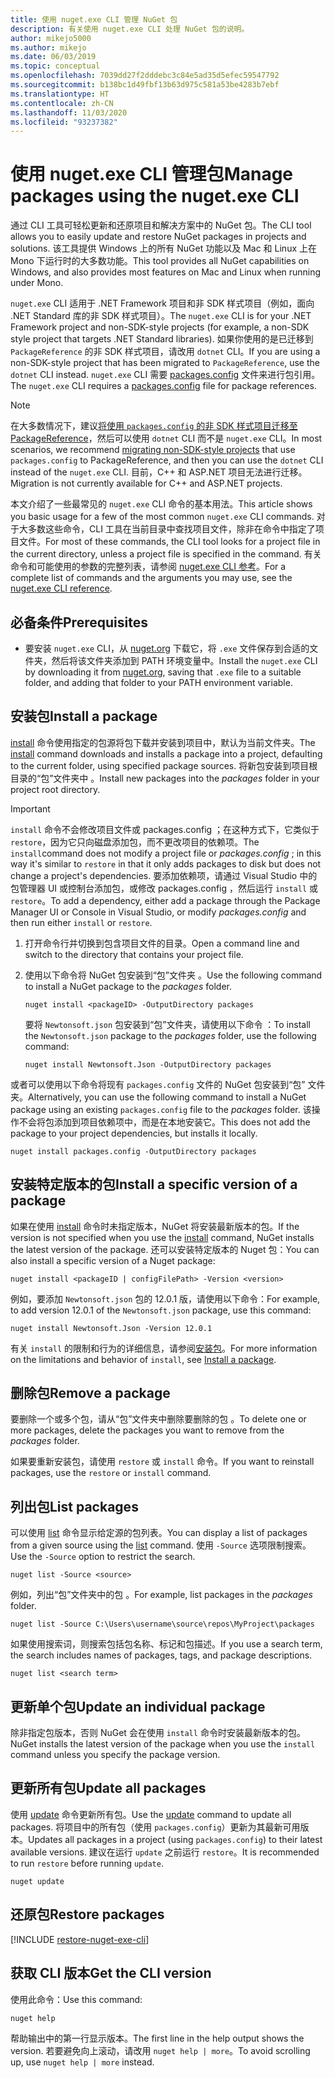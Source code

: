 ```yaml
---
title: 使用 nuget.exe CLI 管理 NuGet 包
description: 有关使用 nuget.exe CLI 处理 NuGet 包的说明。
author: mikejo5000
ms.author: mikejo
ms.date: 06/03/2019
ms.topic: conceptual
ms.openlocfilehash: 7039dd27f2dddebc3c84e5ad35d5efec59547792
ms.sourcegitcommit: b138bc1d49fbf13b63d975c581a53be4283b7ebf
ms.translationtype: HT
ms.contentlocale: zh-CN
ms.lasthandoff: 11/03/2020
ms.locfileid: "93237382"
---
```

# <a name="manage-packages-using-the-nugetexe-cli"></a><span data-ttu-id="b2cfd-103">使用 nuget.exe CLI 管理包</span><span class="sxs-lookup"><span data-stu-id="b2cfd-103">Manage packages using the nuget.exe CLI</span></span>

<span data-ttu-id="b2cfd-104">通过 CLI 工具可轻松更新和还原项目和解决方案中的 NuGet 包。</span><span class="sxs-lookup"><span data-stu-id="b2cfd-104">The CLI tool allows you to easily update and restore NuGet packages in projects and solutions.</span></span> <span data-ttu-id="b2cfd-105">该工具提供 Windows 上的所有 NuGet 功能以及 Mac 和 Linux 上在 Mono 下运行时的大多数功能。</span><span class="sxs-lookup"><span data-stu-id="b2cfd-105">This tool provides all NuGet capabilities on Windows, and also provides most features on Mac and Linux when running under Mono.</span></span>

<span data-ttu-id="b2cfd-106">`nuget.exe` CLI 适用于 .NET Framework 项目和非 SDK 样式项目（例如，面向 .NET Standard 库的非 SDK 样式项目）。</span><span class="sxs-lookup"><span data-stu-id="b2cfd-106">The `nuget.exe` CLI is for your .NET Framework project and non-SDK-style projects (for example, a non-SDK style project that targets .NET Standard libraries).</span></span> <span data-ttu-id="b2cfd-107">如果你使用的是已迁移到 `PackageReference` 的非 SDK 样式项目，请改用 `dotnet` CLI。</span><span class="sxs-lookup"><span data-stu-id="b2cfd-107">If you are using a non-SDK-style project that has been migrated to `PackageReference`, use the `dotnet` CLI instead.</span></span> <span data-ttu-id="b2cfd-108">`nuget.exe` CLI 需要 [packages.config](../reference/packages-config.md) 文件来进行包引用。</span><span class="sxs-lookup"><span data-stu-id="b2cfd-108">The `nuget.exe` CLI requires a [packages.config](../reference/packages-config.md) file for package references.</span></span>

> [!NOTE]
> <span data-ttu-id="b2cfd-109">在大多数情况下，建议[将使用 `packages.config` 的非 SDK 样式项目迁移至 PackageReference](../consume-packages/migrate-packages-config-to-package-reference.md)，然后可以使用 `dotnet` CLI 而不是 `nuget.exe` CLI。</span><span class="sxs-lookup"><span data-stu-id="b2cfd-109">In most scenarios, we recommend [migrating non-SDK-style projects](../consume-packages/migrate-packages-config-to-package-reference.md) that use `packages.config` to PackageReference, and then you can use the `dotnet` CLI instead of the `nuget.exe` CLI.</span></span> <span data-ttu-id="b2cfd-110">目前，C++ 和 ASP.NET 项目无法进行迁移。</span><span class="sxs-lookup"><span data-stu-id="b2cfd-110">Migration is not currently available for C++ and ASP.NET projects.</span></span>

<span data-ttu-id="b2cfd-111">本文介绍了一些最常见的 `nuget.exe` CLI 命令的基本用法。</span><span class="sxs-lookup"><span data-stu-id="b2cfd-111">This article shows you basic usage for a few of the most common `nuget.exe` CLI commands.</span></span> <span data-ttu-id="b2cfd-112">对于大多数这些命令，CLI 工具在当前目录中查找项目文件，除非在命令中指定了项目文件。</span><span class="sxs-lookup"><span data-stu-id="b2cfd-112">For most of these commands, the CLI tool looks for a project file in the current directory, unless a project file is specified in the command.</span></span> <span data-ttu-id="b2cfd-113">有关命令和可能使用的参数的完整列表，请参阅 [nuget.exe CLI 参考](../reference/nuget-exe-cli-reference.md)。</span><span class="sxs-lookup"><span data-stu-id="b2cfd-113">For a complete list of commands and the arguments you may use, see the [nuget.exe CLI reference](../reference/nuget-exe-cli-reference.md).</span></span>

## <a name="prerequisites"></a><span data-ttu-id="b2cfd-114">必备条件</span><span class="sxs-lookup"><span data-stu-id="b2cfd-114">Prerequisites</span></span>

- <span data-ttu-id="b2cfd-115">要安装 `nuget.exe` CLI，从 [nuget.org](https://dist.nuget.org/win-x86-commandline/latest/nuget.exe) 下载它，将 `.exe` 文件保存到合适的文件夹，然后将该文件夹添加到 PATH 环境变量中。</span><span class="sxs-lookup"><span data-stu-id="b2cfd-115">Install the `nuget.exe` CLI by downloading it from [nuget.org](https://dist.nuget.org/win-x86-commandline/latest/nuget.exe), saving that `.exe` file to a suitable folder, and adding that folder to your PATH environment variable.</span></span>

## <a name="install-a-package"></a><span data-ttu-id="b2cfd-116">安装包</span><span class="sxs-lookup"><span data-stu-id="b2cfd-116">Install a package</span></span>

<span data-ttu-id="b2cfd-117">[install](../reference/cli-reference/cli-ref-install.md) 命令使用指定的包源将包下载并安装到项目中，默认为当前文件夹。</span><span class="sxs-lookup"><span data-stu-id="b2cfd-117">The [install](../reference/cli-reference/cli-ref-install.md) command downloads and installs a package into a project, defaulting to the current folder, using specified package sources.</span></span> <span data-ttu-id="b2cfd-118">将新包安装到项目根目录的“包”文件夹中  。</span><span class="sxs-lookup"><span data-stu-id="b2cfd-118">Install new packages into the *packages* folder in your project root directory.</span></span>

> [!IMPORTANT]
> <span data-ttu-id="b2cfd-119">`install` 命令不会修改项目文件或 packages.config  ；在这种方式下，它类似于 `restore`，因为它只向磁盘添加包，而不更改项目的依赖项。</span><span class="sxs-lookup"><span data-stu-id="b2cfd-119">The `install`command does not modify a project file or *packages.config* ; in this way it's similar to `restore` in that it only adds packages to disk but does not change a project's dependencies.</span></span> <span data-ttu-id="b2cfd-120">要添加依赖项，请通过 Visual Studio 中的包管理器 UI 或控制台添加包，或修改 packages.config  ，然后运行 `install` 或 `restore`。</span><span class="sxs-lookup"><span data-stu-id="b2cfd-120">To add a dependency, either add a package through the Package Manager UI or Console in Visual Studio, or modify *packages.config* and then run either `install` or `restore`.</span></span>

1. <span data-ttu-id="b2cfd-121">打开命令行并切换到包含项目文件的目录。</span><span class="sxs-lookup"><span data-stu-id="b2cfd-121">Open a command line and switch to the directory that contains your project file.</span></span>

2. <span data-ttu-id="b2cfd-122">使用以下命令将 NuGet 包安装到“包”文件夹  。</span><span class="sxs-lookup"><span data-stu-id="b2cfd-122">Use the following command to install a NuGet package to the *packages* folder.</span></span>

    ```cli
    nuget install <packageID> -OutputDirectory packages
    ```

    <span data-ttu-id="b2cfd-123">要将 `Newtonsoft.json` 包安装到“包”文件夹，请使用以下命令  ：</span><span class="sxs-lookup"><span data-stu-id="b2cfd-123">To install the `Newtonsoft.json` package to the *packages* folder, use the following command:</span></span>

    ```cli
    nuget install Newtonsoft.Json -OutputDirectory packages
    ```

<span data-ttu-id="b2cfd-124">或者可以使用以下命令将现有 `packages.config` 文件的 NuGet 包安装到“包”  文件夹。</span><span class="sxs-lookup"><span data-stu-id="b2cfd-124">Alternatively, you can use the following command to install a NuGet package using an existing `packages.config` file to the *packages* folder.</span></span> <span data-ttu-id="b2cfd-125">该操作不会将包添加到项目依赖项中，而是在本地安装它。</span><span class="sxs-lookup"><span data-stu-id="b2cfd-125">This does not add the package to your project dependencies, but installs it locally.</span></span>

```cli
nuget install packages.config -OutputDirectory packages
```

## <a name="install-a-specific-version-of-a-package"></a><span data-ttu-id="b2cfd-126">安装特定版本的包</span><span class="sxs-lookup"><span data-stu-id="b2cfd-126">Install a specific version of a package</span></span>

<span data-ttu-id="b2cfd-127">如果在使用 [install](../reference/cli-reference/cli-ref-install.md) 命令时未指定版本，NuGet 将安装最新版本的包。</span><span class="sxs-lookup"><span data-stu-id="b2cfd-127">If the version is not specified when you use the [install](../reference/cli-reference/cli-ref-install.md) command, NuGet installs the latest version of the package.</span></span> <span data-ttu-id="b2cfd-128">还可以安装特定版本的 Nuget 包：</span><span class="sxs-lookup"><span data-stu-id="b2cfd-128">You can also install a specific version of a Nuget package:</span></span>

```cli
nuget install <packageID | configFilePath> -Version <version>
```

<span data-ttu-id="b2cfd-129">例如，要添加 `Newtonsoft.json` 包的 12.0.1 版，请使用以下命令：</span><span class="sxs-lookup"><span data-stu-id="b2cfd-129">For example, to add version 12.0.1 of the `Newtonsoft.json` package, use this command:</span></span>

```cli
nuget install Newtonsoft.Json -Version 12.0.1
```

<span data-ttu-id="b2cfd-130">有关 `install` 的限制和行为的详细信息，请参阅[安装包](#install-a-package)。</span><span class="sxs-lookup"><span data-stu-id="b2cfd-130">For more information on the limitations and behavior of `install`, see [Install a package](#install-a-package).</span></span>

## <a name="remove-a-package"></a><span data-ttu-id="b2cfd-131">删除包</span><span class="sxs-lookup"><span data-stu-id="b2cfd-131">Remove a package</span></span>

<span data-ttu-id="b2cfd-132">要删除一个或多个包，请从“包”文件夹中删除要删除的包  。</span><span class="sxs-lookup"><span data-stu-id="b2cfd-132">To delete one or more packages, delete the packages you want to remove from the *packages* folder.</span></span>

<span data-ttu-id="b2cfd-133">如果要重新安装包，请使用 `restore` 或 `install` 命令。</span><span class="sxs-lookup"><span data-stu-id="b2cfd-133">If you want to reinstall packages, use the `restore` or `install` command.</span></span>

## <a name="list-packages"></a><span data-ttu-id="b2cfd-134">列出包</span><span class="sxs-lookup"><span data-stu-id="b2cfd-134">List packages</span></span>

<span data-ttu-id="b2cfd-135">可以使用 [list](../reference/cli-reference/cli-ref-list.md) 命令显示给定源的包列表。</span><span class="sxs-lookup"><span data-stu-id="b2cfd-135">You can display a list of packages from a given source using the [list](../reference/cli-reference/cli-ref-list.md) command.</span></span> <span data-ttu-id="b2cfd-136">使用 `-Source` 选项限制搜索。</span><span class="sxs-lookup"><span data-stu-id="b2cfd-136">Use the `-Source` option to restrict the search.</span></span>

```cli
nuget list -Source <source>
```

<span data-ttu-id="b2cfd-137">例如，列出“包”文件夹中的包  。</span><span class="sxs-lookup"><span data-stu-id="b2cfd-137">For example, list packages in the *packages* folder.</span></span>

```cli
nuget list -Source C:\Users\username\source\repos\MyProject\packages
```

<span data-ttu-id="b2cfd-138">如果使用搜索词，则搜索包括包名称、标记和包描述。</span><span class="sxs-lookup"><span data-stu-id="b2cfd-138">If you use a search term, the search includes names of packages, tags, and package descriptions.</span></span>

```cli
nuget list <search term>
```

## <a name="update-an-individual-package"></a><span data-ttu-id="b2cfd-139">更新单个包</span><span class="sxs-lookup"><span data-stu-id="b2cfd-139">Update an individual package</span></span>

<span data-ttu-id="b2cfd-140">除非指定包版本，否则 NuGet 会在使用 `install` 命令时安装最新版本的包。</span><span class="sxs-lookup"><span data-stu-id="b2cfd-140">NuGet installs the latest version of the package when you use the `install` command unless you specify the package version.</span></span>

## <a name="update-all-packages"></a><span data-ttu-id="b2cfd-141">更新所有包</span><span class="sxs-lookup"><span data-stu-id="b2cfd-141">Update all packages</span></span>

<span data-ttu-id="b2cfd-142">使用 [update](../reference/cli-reference/cli-ref-update.md) 命令更新所有包。</span><span class="sxs-lookup"><span data-stu-id="b2cfd-142">Use the [update](../reference/cli-reference/cli-ref-update.md) command to update all packages.</span></span> <span data-ttu-id="b2cfd-143">将项目中的所有包（使用 `packages.config`）更新为其最新可用版本。</span><span class="sxs-lookup"><span data-stu-id="b2cfd-143">Updates all packages in a project (using `packages.config`) to their latest available versions.</span></span> <span data-ttu-id="b2cfd-144">建议在运行 `update` 之前运行 `restore`。</span><span class="sxs-lookup"><span data-stu-id="b2cfd-144">It is recommended to run `restore` before running `update`.</span></span>

```cli
nuget update
```

## <a name="restore-packages"></a><span data-ttu-id="b2cfd-145">还原包</span><span class="sxs-lookup"><span data-stu-id="b2cfd-145">Restore packages</span></span>

[!INCLUDE [restore-nuget-exe-cli](includes/restore-nuget-exe-cli.md)]

## <a name="get-the-cli-version"></a><span data-ttu-id="b2cfd-146">获取 CLI 版本</span><span class="sxs-lookup"><span data-stu-id="b2cfd-146">Get the CLI version</span></span>

<span data-ttu-id="b2cfd-147">使用此命令：</span><span class="sxs-lookup"><span data-stu-id="b2cfd-147">Use this command:</span></span>

```cli
nuget help
```

<span data-ttu-id="b2cfd-148">帮助输出中的第一行显示版本。</span><span class="sxs-lookup"><span data-stu-id="b2cfd-148">The first line in the help output shows the version.</span></span> <span data-ttu-id="b2cfd-149">若要避免向上滚动，请改用 `nuget help | more`。</span><span class="sxs-lookup"><span data-stu-id="b2cfd-149">To avoid scrolling up, use `nuget help | more` instead.</span></span>